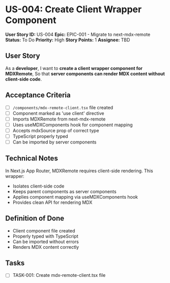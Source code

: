 # US-004: Create Client Wrapper Component

**User Story ID:** US-004
**Epic:** EPIC-001 - Migrate to next-mdx-remote
**Status:** To Do
**Priority:** High
**Story Points:** 1
**Assignee:** TBD

## User Story

As a **developer**,
I want to **create a client wrapper component for MDXRemote**,
So that **server components can render MDX content without client-side code**.

## Acceptance Criteria

- [ ] `/components/mdx-remote-client.tsx` file created
- [ ] Component marked as 'use client' directive
- [ ] Imports MDXRemote from next-mdx-remote
- [ ] Uses useMDXComponents hook for component mapping
- [ ] Accepts mdxSource prop of correct type
- [ ] TypeScript properly typed
- [ ] Can be imported by server components

## Technical Notes

In Next.js App Router, MDXRemote requires client-side rendering. This wrapper:

- Isolates client-side code
- Keeps parent components as server components
- Applies component mapping via useMDXComponents hook
- Provides clean API for rendering MDX

## Definition of Done

- Client component file created
- Properly typed with TypeScript
- Can be imported without errors
- Renders MDX content correctly

## Tasks

- [ ] TASK-001: Create mdx-remote-client.tsx file
